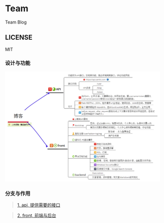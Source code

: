 # Team
Team Blog

## LICENSE
MIT

### 设计与功能
![enter description here][1]

### 分支与作用
> [1. api, 提供需要的接口][2]

> [2. front, 前端与后台][3]


  [1]: ./team.df.png "team.png"
  [2]: https://github.com/saintic/Team/tree/api
  [3]: https://github.com/saintic/Team/tree/front
